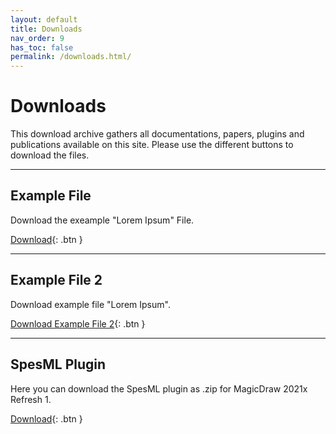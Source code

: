 ```yaml
---
layout: default
title: Downloads
nav_order: 9
has_toc: false
permalink: /downloads.html/
---
```

# Downloads
This download archive gathers all documentations, papers, plugins and publications available on this site. Please use the different buttons to download the files.  
  
---
## Example File

Download the exeample "Lorem Ipsum" File.  
  
[Download](/downloads/lorem_ipsum.pdf){: .btn }

---
## Example File 2
Download example file "Lorem Ipsum".  
  
[Download Example File 2](/downloads/lorem_ipsum.pdf){: .btn }

---
## SpesML Plugin
Here you can download the SpesML plugin as .zip for MagicDraw 2021x Refresh 1.

[Download](/downloads/examples_spesml){: .btn }

